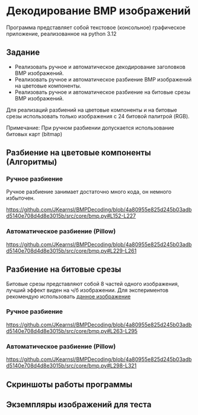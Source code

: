 # Декодирование BMP изображений

Программа представляет собой текстовое (консольное) графическое приложение, реализованное на python 3.12

## Задание

- Реализовать ручное и автоматическое декодирование заголовков BMP изображений.
- Реализовать ручное и автоматическое разбиение BMP изображений на цветовые компоненты.
- Реализовать ручное и автоматическое разбиение на битовые срезы BMP изображений.

Для реализаций разбиений на цветовые компоненты и на битовые срезы 
использовать только изображения с 24 битовой палитрой (RGB).

Примечание: При ручном разбиении допускается использование битовых карт (bitmap)

## Разбиение на цветовые компоненты (Алгоритмы)

### Ручное разбиение

Ручное разбиение занимает достаточно много кода, он немного избыточен.

https://github.com/JKearnsl/BMPDecoding/blob/4a80955e825d245b03adbd5140e708d4d8e3015b/src/core/bmp.py#L152-L227

### Автоматическое разбиение (Pillow)

https://github.com/JKearnsl/BMPDecoding/blob/4a80955e825d245b03adbd5140e708d4d8e3015b/src/core/bmp.py#L229-L261

## Разбиение на битовые срезы

Битовые срезы представляют собой 8 частей одного изображения, лучший эффект виден на ч/б изображении. 
Для экспериментов рекомендую использовать [данное изображение]()

### Ручное разбиение

https://github.com/JKearnsl/BMPDecoding/blob/4a80955e825d245b03adbd5140e708d4d8e3015b/src/core/bmp.py#L263-L295

### Автоматическое разбиение (Pillow)

https://github.com/JKearnsl/BMPDecoding/blob/4a80955e825d245b03adbd5140e708d4d8e3015b/src/core/bmp.py#L298-L321

## Скриншоты работы программы


## Экземпляры изображений для теста

